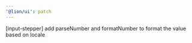 ```yaml
---
'@lion/ui': patch
---
```


[input-stepper] add parseNumber and formatNumber to format the value based on locale
